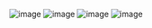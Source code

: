 ![image](https://github.com/user-attachments/assets/a867bb07-a2af-4669-aa31-fbf7bd0bdf49)
![image](https://github.com/user-attachments/assets/f2288b16-01dc-42b2-8bef-50372512b075)
![image](https://github.com/user-attachments/assets/42faeb8f-3a32-48df-ae80-96457745a4ee)
![image](https://github.com/user-attachments/assets/eb48d5b7-7b17-4cf1-a4c5-e3bc947e089f)


